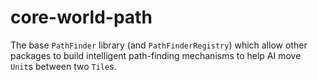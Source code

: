 # core-world-path

The base `PathFinder` library (and `PathFinderRegistry`) which allow other packages to build intelligent path-finding mechanisms to help AI move `Unit`s between two `Tile`s.